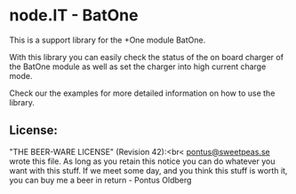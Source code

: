 # node.IT - BatOne

This is a support library for the +One module BatOne.

With this library you can easily check the status of the on board charger of the BatOne module as well as set the charger into high current charge mode.

Check our the examples for more detailed information on how to use the library.

## License:

 "THE BEER-WARE LICENSE" (Revision 42):<br<
 <pontus@sweetpeas.se> wrote this file. As long as you retain this notice you  can do whatever you want with this stuff. If we meet some day, and you think  this stuff is worth it, you can buy me a beer in return - Pontus Oldberg
